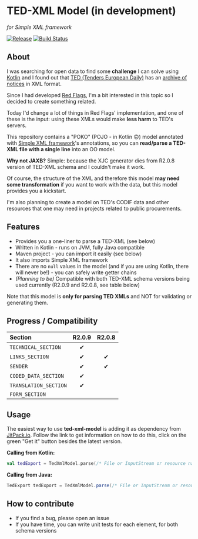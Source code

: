 # TED-XML Model (in development)

*for Simple XML framework*

[![Release](https://jitpack.io/v/juzraai/ted-xml-model.svg)](https://jitpack.io/#juzraai/ted-xml-model) [![Build Status](https://travis-ci.org/juzraai/ted-xml-model.svg?branch=master)](https://travis-ci.org/juzraai/ted-xml-model)


## About

I was searching for open data to find some **challenge** I can solve using [Kotlin](https://kotlinlang.org/) and I found out that [TED (Tenders European Daily)](http://ted.europa.eu/) has an [archive of notices](http://data.europa.eu/euodp/en/data/dataset/ted-1) in XML format.

Since I had developed [Red Flags](https://github.com/petabyte-research/redflags), I'm a bit interested in this topic so I decided to create something related.

Today I'd change a lot of things in Red Flags' implementation, and one of these is the input: using these XMLs would make **less harm** to TED's servers.

This repository contains a "POKO" (POJO - in Kotlin 🙃) model annotated with [Simple XML framework](http://simple.sourceforge.net/)'s annotations, so you can **read/parse a TED-XML file with a single line** into an OO model.

**Why not JAXB?** Simple: because the XJC generator dies from R2.0.8 version of TED-XML schema and I couldn't make it work.

Of course, the structure of the XML and therefore this model **may need some transformation** if you want to work with the data, but this model provides you a kickstart.

I'm also planning to create a model on TED's CODIF data and other resources that one may need in projects related to public procurements.



## Features

* Provides you a one-liner to parse a TED-XML (see below)
* Written in Kotlin - runs on JVM, fully Java compatible
* Maven project - you can import it easily (see below)
* It also imports Simple XML framework
* There are no `null` values in the model (and if you are using Kotlin, there will never be!) - you can safely write getter chains
* *(Planning to be)* Compatible with both TED-XML schema versions being used currently (R2.0.9 and R2.0.8, see table below)

Note that this model is **only for parsing TED XMLs** and NOT for validating or generating them.



## Progress / Compatibility

| Section               | R2.0.9 | R2.0.8 |
|:----------------------|:------:|:------:|
| `TECHNICAL_SECTION`   |   ✔   |       |
| `LINKS_SECTION`       |   ✔   |   ✔   |
| `SENDER`              |   ✔   |   ✔   |
| `CODED_DATA_SECTION`  |   ✔   |       |
| `TRANSLATION_SECTION` |   ✔   |       |
| `FORM_SECTION`        |       |        |



## Usage

The easiest way to use **ted-xml-model** is adding it as dependency from [JitPack.io](https://jitpack.io/#juzraai/ted-xml-model). Follow the link to get information on how to do this, click on the green "Get it" button besides the latest version.

**Calling from Kotlin:**

```kotlin
val tedExport = TedXmlModel.parse(/* File or InputStream or resource name */)
```

**Calling from Java:**

```java
TedExport tedExport = TedXmlModel.parse(/* File or InputStream or resource name */);
```



## How to contribute

* If you find a bug, please open an issue
* If you have time, you can write unit tests for each element, for both schema versions
